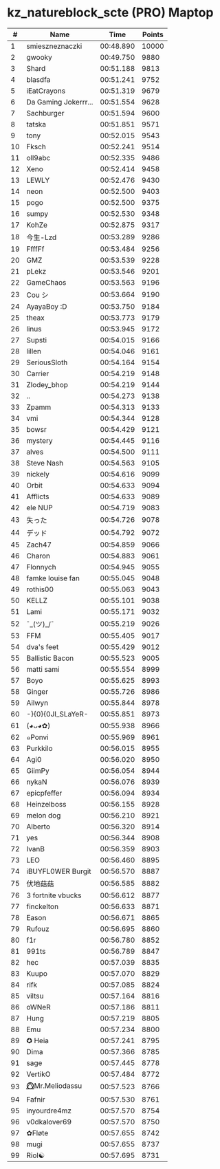 # kz_natureblock_scte (PRO) Maptop

|  # | Name | Time | Points |
|-------------- | -------------- | -------------- | -------------- | 
| 1 | smieszneznaczki | 00:48.890 | 10000 | 
| 2 | gwooky | 00:49.750 | 9880 | 
| 3 | Shard | 00:51.188 | 9813 | 
| 4 | blasdfa | 00:51.241 | 9752 | 
| 5 | iEatCrayons | 00:51.319 | 9679 | 
| 6 | Da Gaming Jokerrr... | 00:51.554 | 9628 | 
| 7 | Sachburger | 00:51.594 | 9600 | 
| 8 | tatska | 00:51.851 | 9571 | 
| 9 | tony | 00:52.015 | 9543 | 
| 10 | Fksch | 00:52.241 | 9514 | 
| 11 | oll9abc | 00:52.335 | 9486 | 
| 12 | Xeno | 00:52.414 | 9458 | 
| 13 | LEWLY | 00:52.476 | 9430 | 
| 14 | neon | 00:52.500 | 9403 | 
| 15 | pogo | 00:52.500 | 9375 | 
| 16 | sumpy | 00:52.530 | 9348 | 
| 17 | KohZe | 00:52.875 | 9317 | 
| 18 | 今生-Lzd | 00:53.289 | 9286 | 
| 19 | FfffFf | 00:53.484 | 9256 | 
| 20 | GMZ | 00:53.539 | 9228 | 
| 21 | pLekz | 00:53.546 | 9201 | 
| 22 | GameChaos | 00:53.563 | 9196 | 
| 23 | Cou シ | 00:53.664 | 9190 | 
| 24 | AyayaBoy :D | 00:53.750 | 9184 | 
| 25 | theax | 00:53.773 | 9179 | 
| 26 | linus | 00:53.945 | 9172 | 
| 27 | Supsti | 00:54.015 | 9166 | 
| 28 | lillen | 00:54.046 | 9161 | 
| 29 | SeriousSloth | 00:54.164 | 9154 | 
| 30 | Carrier | 00:54.219 | 9148 | 
| 31 | Zlodey_bhop | 00:54.219 | 9144 | 
| 32 | .. | 00:54.273 | 9138 | 
| 33 | Zpamm | 00:54.313 | 9133 | 
| 34 | vmi | 00:54.344 | 9128 | 
| 35 | bowsr | 00:54.429 | 9121 | 
| 36 | mystery | 00:54.445 | 9116 | 
| 37 | alves | 00:54.500 | 9111 | 
| 38 | Steve Nash | 00:54.563 | 9105 | 
| 39 | nickely | 00:54.616 | 9099 | 
| 40 | Orbit | 00:54.633 | 9094 | 
| 41 | Afflicts | 00:54.633 | 9089 | 
| 42 | ele NUP | 00:54.719 | 9083 | 
| 43 | 失った | 00:54.726 | 9078 | 
| 44 | デッド | 00:54.792 | 9072 | 
| 45 | Zach47 | 00:54.859 | 9066 | 
| 46 | Charon | 00:54.883 | 9061 | 
| 47 | Flonnych | 00:54.945 | 9055 | 
| 48 | famke louise fan | 00:55.045 | 9048 | 
| 49 | rothis00 | 00:55.063 | 9043 | 
| 50 | KELLZ | 00:55.101 | 9038 | 
| 51 | Lami | 00:55.171 | 9032 | 
| 52 | ¯\_(ツ)_/¯ | 00:55.219 | 9026 | 
| 53 | FFM | 00:55.405 | 9017 | 
| 54 | dva's feet | 00:55.429 | 9012 | 
| 55 | Ballistic Bacon | 00:55.523 | 9005 | 
| 56 | matti sami | 00:55.554 | 8999 | 
| 57 | Boyo | 00:55.625 | 8993 | 
| 58 | Ginger | 00:55.726 | 8986 | 
| 59 | Ailwyn | 00:55.844 | 8978 | 
| 60 | -}{0}{0JI_SLaYeR- | 00:55.851 | 8973 | 
| 61 | (◕ᴗ◕✿) | 00:55.938 | 8966 | 
| 62 | ๑Ponvi | 00:55.969 | 8961 | 
| 63 | Purkkilo | 00:56.015 | 8955 | 
| 64 | Agi0 | 00:56.020 | 8950 | 
| 65 | GiimPy | 00:56.054 | 8944 | 
| 66 | nykaN | 00:56.076 | 8939 | 
| 67 | epicpfeffer | 00:56.094 | 8934 | 
| 68 | Heinzelboss | 00:56.155 | 8928 | 
| 69 | melon dog | 00:56.210 | 8921 | 
| 70 | Alberto | 00:56.320 | 8914 | 
| 71 | yes | 00:56.344 | 8908 | 
| 72 | IvanB | 00:56.359 | 8903 | 
| 73 | LEO | 00:56.460 | 8895 | 
| 74 | iBUYFL0WER Burgit | 00:56.570 | 8887 | 
| 75 | 伏地菇菇 | 00:56.585 | 8882 | 
| 76 | 3 fortnite vbucks | 00:56.612 | 8877 | 
| 77 | finckelton | 00:56.633 | 8871 | 
| 78 | Eason | 00:56.671 | 8865 | 
| 79 | Rufouz | 00:56.695 | 8860 | 
| 80 | f1r | 00:56.780 | 8852 | 
| 81 | 991ts | 00:56.789 | 8847 | 
| 82 | hec | 00:57.039 | 8835 | 
| 83 | Kuupo | 00:57.070 | 8829 | 
| 84 | rifk | 00:57.085 | 8824 | 
| 85 | viltsu | 00:57.164 | 8816 | 
| 86 | oWNeR | 00:57.186 | 8811 | 
| 87 | Hung | 00:57.219 | 8805 | 
| 88 | Emu | 00:57.234 | 8800 | 
| 89 | ✪ Heia | 00:57.241 | 8795 | 
| 90 | Dima | 00:57.366 | 8785 | 
| 91 | sage | 00:57.445 | 8778 | 
| 92 | VertikO | 00:57.484 | 8772 | 
| 93 | ⭕⃤Mr.Meliodassu | 00:57.523 | 8766 | 
| 94 | Fafnir | 00:57.530 | 8761 | 
| 95 | inyourdre4mz | 00:57.570 | 8754 | 
| 96 | v0dkalover69 | 00:57.570 | 8750 | 
| 97 | ✿Fløte | 00:57.655 | 8742 | 
| 98 | mugi | 00:57.655 | 8737 | 
| 99 | Riol☯ | 00:57.695 | 8731 | 

